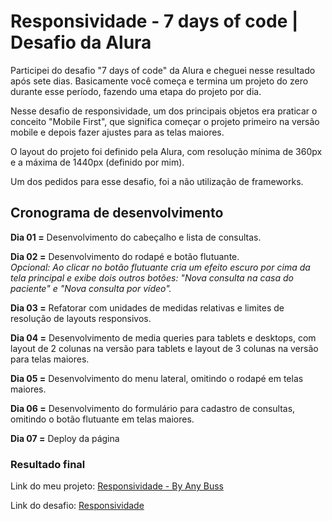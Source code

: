 # Responsividade - 7 days of code | Desafio da Alura

Participei do desafio "7 days of code" da Alura e cheguei nesse resultado após sete dias. 
Basicamente você começa e termina um projeto do zero durante esse período, fazendo uma etapa do projeto por dia.

Nesse desafio de responsividade, um dos principais objetos era praticar o conceito "Mobile First", que significa começar o projeto primeiro na versão mobile e depois fazer ajustes para as telas maiores. 

O layout do projeto foi definido pela Alura, com resolução mínima de 360px e a máxima de 1440px (definido por mim).

Um dos pedidos para esse desafio, foi a não utilização de frameworks.

## Cronograma de desenvolvimento

**Dia 01 =** Desenvolvimento do cabeçalho e lista de consultas.  

**Dia 02 =** Desenvolvimento do rodapé e botão flutuante.  
_Opcional: Ao clicar no botão flutuante cria um efeito escuro por cima da tela principal e exibe dois outros botões: "Nova consulta na casa do paciente" e "Nova consulta por vídeo"._  

**Dia 03 =** Refatorar com unidades de medidas relativas e limites de resolução de layouts responsivos.  

**Dia 04 =** Desenvolvimento de media queries para tablets e desktops, com layout de 2 colunas na versão para tablets e layout de 3 colunas na versão para telas maiores. 

**Dia 05 =** Desenvolvimento do menu lateral, omitindo o rodapé em telas maiores.

**Dia 06 =** Desenvolvimento do formulário para cadastro de consultas, omitindo o botão flutuante em telas maiores.  

**Dia 07 =** Deploy da página

### Resultado final

Link do meu projeto: <a href="https://aluramed.anybuss.com/">Responsividade - By Any Buss</a>

Link do desafio: <a href="https://7daysofcode.io/matricula/responsividade">Responsividade</a>
